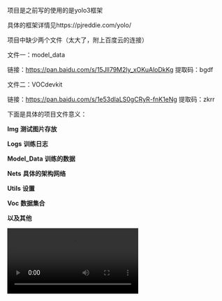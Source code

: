 项目是之前写的使用的是yolo3框架

具体的框架详情见https://pjreddie.com/yolo/

项目中缺少两个文件（太大了，附上百度云的连接）

文件一：model_data

链接：https://pan.baidu.com/s/15Jll79M2ly_xOKuAloDkKg 
提取码：bgdf 

文件二：VOCdevkit

链接：https://pan.baidu.com/s/1e53dIaLS0gCRyR-fnK1eNg 
提取码：zkrr 



下面是具体的项目文件意义：



**Img** **测试图片存放**

**Logs** **训练日志**

**Model_Data** **训练的数据**

**Nets** **具体的架构网络**

**Utils** **设置**

**Voc** **数据集合**

**以及其他**

<video src="demo1.mp4"></video>





